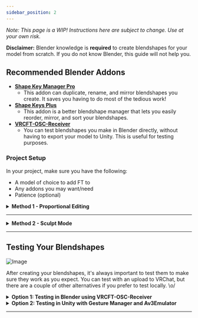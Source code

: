 ```yaml
---
sidebar_position: 2
---
```


*Note: This page is a WIP! Instructions here are subject to change. Use at your own risk.*

**Disclaimer:** Blender knowledge is **required** to create blendshapes for your model from scratch. If you do not know Blender, this guide will not help you.

## Recommended Blender Addons

- [**Shape Key Manager Pro**](https://blendermarket.com/products/shape-key-manager-pro)
  - This addon can duplicate, rename, and mirror blendshapes you create. It saves you having to do most of the tedious work!
- [**Shape Keys Plus**](https://github.com/MichaelGlenMontague/shape_keys_plus/releases/tag/v2.0)
  - This addon is a better blendshape manager that lets you easily reorder, mirror, and sort your blendshapes.
- [**VRCFT-OSC-Receiver**](https://github.com/benaclejames/VRCFT-OSC-Receiver)
  - You can test blendshapes you make in Blender directly, without having to export your model to Unity. This is useful for testing purposes.

### Project Setup

In your project, make sure you have the following:

- A model of choice to add FT to
- Any addons you may want/need
- Patience (optional)

<details>
  <summary><strong>Method 1 - Proportional Editing</strong></summary>

<details>
  <summary><strong>1. Model Cleanup</strong></summary>

#### 1. Model Cleanup

- **Make sure your model is symmetrical.** In **Edit Mode**, enable **X-Mirror** in the **Options** panel under **Mesh Options**. You can also enable **X-Mirror** by clicking the **X-Mirror** button in the toolbar.
- Use `G` (the shortcut for the Grab/Move tool) to move the mesh. The mesh should move symmetrically and not have any stray vertices splitting from either side. If you notice stray vertices moving independently, you can use the **Snap to Symmetry** tool to symmetrize each side.
- Ensure all blendshapes are disabled when checking for symmetry to avoid misleading deformations.

![Image](./img4/DemoGIF1.gif)

***If your model cannot be symmetrized, use Method 2.***

</details>

---

<details>
  <summary><strong>2. Blendshape Creation</strong></summary>

#### 2. Blendshape Creation

Refer to the [Unified Expressions References](https://docs.vrcft.io/docs/tutorial-avatars/tutorial-avatars-extras/unified-blendshapes#ue-base-shapes) for detailed guidelines on the facial expressions you need to create. Start creating each shape, forgoing any changes to the eyeball rotation. Eye rotation is managed by the **VRC Face Tracking (VRCFT)** rotation driver, so you don't need to adjust eyeball rotation unless your model lacks eye bones.

- **Blendshape Workflow**
  1. Click the **+** button next to the blendshape list to add a new blendshape.
  2. Press `O` on your keyboard to turn on proportional editing, or click the **Proportional Editing** icon at the top of the viewport.
  ![Image](./img4/Demo2.png)
     - **Tip:** Enable **Connected Only** in the proportional editing options to affect only connected vertices.
  3. **Select the vertices you want to modify.** You can use tools like **Box Select (`B`)** or **Circle Select (`C`)** for efficiency.
  4. Press `G` to move (grab) the vertices, `R` to rotate them, or `S` to scale them as needed.
  5. **Use your mouse scroll wheel to adjust the influence radius of proportional editing.** Scrolling up decreases the area, while scrolling down increases it.
  ![Image](./img4/DemoGIF4.gif)

##### Additional Tips

- **Preventing Unwanted Influence**
  - To prevent certain faces or vertices from being influenced, you can hide them:
    - Press `H` to hide selected faces or vertices.
    - Press `Alt + H` to unhide them.
    ![Image](./img4/DemoGIF3.gif)

- **Axis Constraints**
  - To move or rotate along a specific axis, use these shortcuts:
    - After initiating a move, rotate, or scale action, press `X`, `Y`, or `Z` to lock the transformation to the corresponding axis.
    - Hold `Shift + X`, `Shift + Y`, or `Shift + Z` to exclude an axis, restricting the transformation to the other two axes.
    ![Image](./img4/DemoGIF2.gif)

</details>

---

<details>
  <summary><strong>3. Creating Combined Shapes</strong></summary>

#### 3. Creating Combined Shapes

Some facial expressions require combined shapes to function correctly. For example, you may need a **BrowInnerUp** blendshape that affects both eyebrows symmetrically by combining **BrowInnerUpRight** and **BrowInnerUpLeft**.

![Image](./img4/DemoGIF5.gif)

Since you've already created all the uncombined (left and right) shapes, we can use these to make combined variants using **New Shape From Mix**:

1. **Set Blendshape Values in Object Mode**

   - Switch to **Object Mode**.
   - In the **Shape Keys** panel, set the values of both **BrowInnerUpRight** and **BrowInnerUpLeft** to **1.0**, activating both needed shapes.

2. **Create a New Shape from the Mix**

   - Click on the **Shape Keys** dropdown menu (the down arrow icon) in the **Shape Keys** panel.
   - Select **"New Shape From Mix"**. This action creates a new blendshape that combines the current state of all active blendshapes.

3. **Rename the New Blendshape**

   - The new blendshape will appear in the list, usually named something like **Key N**.
   - Rename this new blendshape to **BrowInnerUp** (or the appropriate combined shape name).

4. **Reset Original Blendshape Values**

   - Set the values of **BrowInnerUpRight** and **BrowInnerUpLeft** back to **0.0** to avoid unintended deformations when manipulating other blendshapes.

5. **Test the Combined Blendshape**

   - Move the slider of the new **BrowInnerUp** blendshape from **0.0** to **1.0**.
   - Verify that both eyebrows move up symmetrically as intended.

  - You can use this same method to create other combined blendshapes, such as **EyeClosed**, **MouthSmile**, etc.

</details>

</details>

---

<details>
  <summary><strong>Method 2 - Sculpt Mode</strong></summary>

To be addressed.

</details>

---

## Testing Your Blendshapes

![Image](./img4/DemoGIF6.gif)

After creating your blendshapes, it's always important to test them to make sure they work as you expect. You can test with an upload to VRChat, but there are a couple of other alternatives if you prefer to test locally. \o/

<details>
  <summary><strong>Option 1: Testing in Blender using VRCFT-OSC-Receiver</strong></summary>

This method allows you to test your blendshapes directly in Blender without exporting your model to Unity.

1. **Ensure VRCFT-OSC-Receiver Addon is Installed**

   - Install the [VRCFT-OSC-Receiver](https://github.com/benaclejames/VRCFT-OSC-Receiver) addon in Blender if you haven't already.

2. **Open VRC Face Tracking (VRCFT)**

   - Make sure VRCFT software is running and properly tracking your facial expressions. I usually use LiveLink for iOS, but you can use MeowFace for Android!

3. **Enable the Receiver in Blender**

   - In Blender, select your model's body mesh.
   - Navigate to the **VRCFT Receiver** panel in the Properties window.
   - Click **Start Receiver** to begin receiving OSC data from VRCFT.

You should be able to oogle at the camera and check to see if there's any changes you need to make. If some combined and split blendshapes for the same action trigger (eg. LipFunnelUpper and Lipfunnel are activating, creating something way too exaggerated), you can hide the specific shapes with the eyeball icon. In Unity, they will act properly!

</details>

<details>
  <summary><strong>Option 2: Testing in Unity with Gesture Manager and Av3Emulator</strong></summary>

This method involves exporting your model to Unity and testing the blendshapes within the Unity environment.

1. **Export Your Model from Blender**

   - Export your model as an **FBX** file with shape keys (blendshapes) included.
      - **Create a backup of your FBX file in Unity before making changes.**

2. **Import Your Model into Unity**

   - Open your Unity project for VRChat avatar development.
   - Import your FBX into the folder where it's normally stored.

3. **Install Gesture Manager and Av3Emulator**

   - Import both [Gesture Manager](https://github.com/BlackStartx/VRC-Gesture-Manager) and [Av3Emulator](https://github.com/lyuma/Av3Emulator) and into your Unity project.

4. **Open VRC Face Tracking (VRCFT)**

   - Ensure VRCFT software is running and properly tracking your facial expressions.

5. **Test Through the Expressions Wheel**

   - Enable both Eye and Face Tracking through the wheel as if you were in game, and oogle at the screen! If there's anything you noticed that doesn't quite add up, you can make changes in Blender and re-export.
</details>

---
